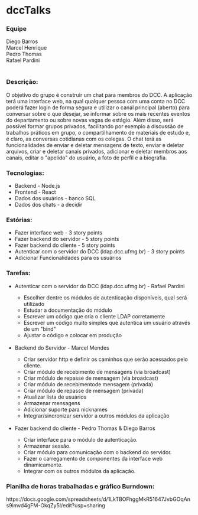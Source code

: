 # dccTalks

<h3>Equipe</h3>

Diego Barros</br>
Marcel Henrique</br>
Pedro Thomas</br>
Rafael Pardini</br></br>

<h3>Descrição:</h3>
O objetivo do grupo é construir um chat para membros do DCC. A aplicação terá uma interface web, na qual qualquer pessoa com uma conta no DCC poderá fazer login de forma segura e utilizar o canal principal (aberto) para conversar sobre o que desejar, se informar sobre os mais recentes eventos do departamento ou sobre novas vagas de estágio. Além disso, será possível formar grupos privados, facilitando por exemplo a discussão de trabalhos práticos em grupo, o compartilhamento de materiais de estudo e, é claro, as conversas cotidianas com os colegas. O chat terá as funcionalidades de enviar e deletar mensagens de texto, enviar e deletar arquivos, criar e deletar canais privados, adicionar e deletar membros aos canais, editar o "apelido" do usuário, a foto de perfil e a biografia.

<h3>Tecnologias:</h3>
<ul>
<li>Backend - Node.js</li>
<li>Frontend - React</li>
<li>Dados dos usuários - banco SQL</li>
<li>Dados dos chats - a decidir</li>
</ul>

<h3>Estórias:</h3>
<ul>
<li>Fazer interface web - 3 story points</li>
<li>Fazer backend do servidor - 5 story points</li>
<li>Fazer backend do cliente - 5 story points</li>
<li>Autenticar com o servidor do DCC (ldap.dcc.ufmg.br) - 3 story points</li>
<li>Adicionar Funcionalidades para os usuários</li>
</ul>

<h3>Tarefas:</h3>
<ul>
<li>Autenticar com o servidor do DCC (ldap.dcc.ufmg.br) - Rafael Pardini</li>
<ul>
<li>Escolher dentre os módulos de autenticação disponíveis, qual será utilizado</li>
<li>Estudar a documentação do módulo</li>
<li>Escrever um código que cria o cliente LDAP corretamente</li>
<li>Escrever um código muito simples que autentica um usuário através de um "bind"</li>
<li>Ajustar o código e colocar em produção</li>
</ul></br>
<li>Backend do Servidor - Marcel Mendes</li>
<ul>
<li>Criar servidor http e definir os caminhos que serão acessados pelo cliente.</li>
<li>Criar módulo de recebimento de mensagens (via broadcast)</li>
<li>Criar módulo de repasse de mensagem (via broadcast)</li>
<li>Criar módulo de recebimentode mensagem (privada)</li>
<li>Criar módulo de repasse de mensagem (privada)</li>
<li>Atualizar lista de usuários</li>
<li>Armazenar mensagens</li>
<li>Adicionar suporte para nicknames</li>
<li>Integrar/sincronizar servidor a outros módulos da aplicação </li>
</ul></br>
<li>Fazer backend do cliente - Pedro Thomas & Diego Barros</li>
<ul>
<li>Criar interface para o módulo de autenticação.</li>
<li>Armazenar sessão.</li>
<li>Criar módulo para comunicação com o backend do servidor.</li>
<li>Fazer o carregamento de componentes da interface web dinamicamente.</li>
<li>Integrar com os outros módulos da aplicação.</li>
</ul>
</ul>

<h3>Planilha de horas trabalhadas e gráfico Burndown:</h3>
https://docs.google.com/spreadsheets/d/1LkTBOFhggMkR51647JvbGOqAns9imvd4gFM-OkqZy5I/edit?usp=sharing</br>
